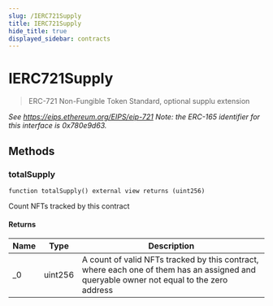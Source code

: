 ```yaml
---
slug: /IERC721Supply
title: IERC721Supply
hide_title: true
displayed_sidebar: contracts
---
```


# IERC721Supply

> ERC-721 Non-Fungible Token Standard, optional supplu extension

_See https://eips.ethereum.org/EIPS/eip-721 Note: the ERC-165 identifier for this interface is 0x780e9d63._

## Methods

### totalSupply

```solidity
function totalSupply() external view returns (uint256)
```

Count NFTs tracked by this contract

#### Returns

| Name | Type    | Description                                                                                                                              |
| ---- | ------- | ---------------------------------------------------------------------------------------------------------------------------------------- |
| \_0  | uint256 | A count of valid NFTs tracked by this contract, where each one of them has an assigned and queryable owner not equal to the zero address |
